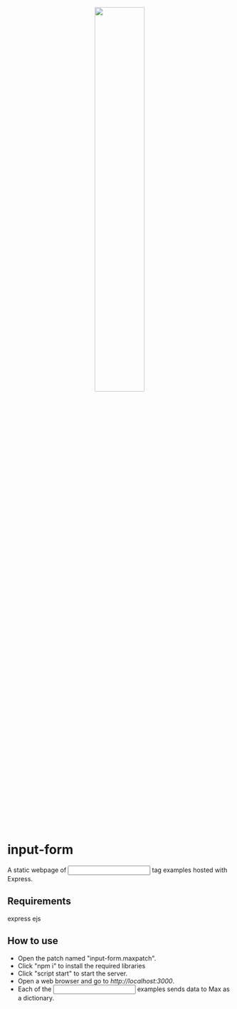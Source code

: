 <p align="center">
  <img width="47%" height="47%" src="https://i.ibb.co/7JYvGQ5/n4m-supplemental.png"/>  
</p>

# input-form
A static webpage of <input> tag examples hosted with Express.

## Requirements
express
ejs

## How to use
- Open the patch named "input-form.maxpatch".
- Click "npm i" to install the required libraries
- Click "script start" to start the server.
- Open a web browser and go to *http://localhost:3000*.
- Each of the <input> examples sends data to Max as a dictionary.